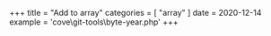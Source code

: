 +++
title = "Add to array"
categories = [ "array" ]
date = 2020-12-14
example = 'cove\git-tools\byte-year.php'
+++
